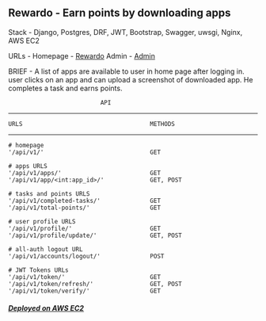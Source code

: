 ## Rewardo - Earn points by downloading apps

Stack - Django, Postgres, DRF, JWT, Bootstrap, Swagger, uwsgi, Nginx, AWS EC2

URLs -
Homepage - [Rewardo](http://13.233.96.71/accounts/login/?next=/)
Admin - [Admin](http://13.233.96.71/admin/login/?next=/admin/)

BRIEF - A list of apps are available to user in home page after logging in.
user clicks on an app and can upload a screenshot of downloaded app.
He completes a task and earns points.

                              API 
-------------------------------------------------------------------
    URLS                                    METHODS
-------------------------------------------------------------------
    # homepage
    '/api/v1/'                              GET

    # apps URLS                           
    '/api/v1/apps/'                         GET
    '/api/v1/app/<int:app_id>/'             GET, POST

    # tasks and points URLS
    '/api/v1/completed-tasks/'              GET
    '/api/v1/total-points/'                 GET

    # user profile URLS
    '/api/v1/profile/'                      GET
    '/api/v1/profile/update/'               GET, POST

    # all-auth logout URL
    '/api/v1/accounts/logout/'              POST

    # JWT Tokens URLs
    '/api/v1/token/'                        GET
    '/api/v1/token/refresh/'                GET, POST
    '/api/v1/token/verify/'                 GET

##### [Deployed on AWS EC2](./DEPLOYMENT.md)